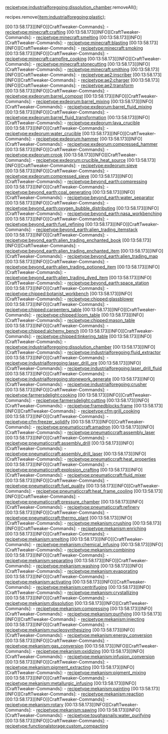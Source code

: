 <recipetype:industrialforegoing:dissolution_chamber>.removeAll();

recipes.remove(<item:industrialforegoing:plastic>);

[00:13:58.173][INFO][CraftTweaker-Commands]: - <recipetype:minecraft:crafting>
[00:13:58.173][INFO][CraftTweaker-Commands]: - <recipetype:minecraft:smelting>
[00:13:58.173][INFO][CraftTweaker-Commands]: - <recipetype:minecraft:blasting>
[00:13:58.173][INFO][CraftTweaker-Commands]: - <recipetype:minecraft:smoking>
[00:13:58.173][INFO][CraftTweaker-Commands]: - <recipetype:minecraft:campfire_cooking>
[00:13:58.173][INFO][CraftTweaker-Commands]: - <recipetype:minecraft:stonecutting>
[00:13:58.173][INFO][CraftTweaker-Commands]: - <recipetype:minecraft:smithing>
[00:13:58.173][INFO][CraftTweaker-Commands]: - <recipetype:ae2:inscriber>
[00:13:58.173][INFO][CraftTweaker-Commands]: - <recipetype:ae2:charger>
[00:13:58.173][INFO][CraftTweaker-Commands]: - <recipetype:ae2:transform>
[00:13:58.173][INFO][CraftTweaker-Commands]: - <recipetype:exdeorum:barrel_compost>
[00:13:58.173][INFO][CraftTweaker-Commands]: - <recipetype:exdeorum:barrel_mixing>
[00:13:58.173][INFO][CraftTweaker-Commands]: - <recipetype:exdeorum:barrel_fluid_mixing>
[00:13:58.173][INFO][CraftTweaker-Commands]: - <recipetype:exdeorum:barrel_fluid_transformation>
[00:13:58.173][INFO][CraftTweaker-Commands]: - <recipetype:exdeorum:lava_crucible>
[00:13:58.173][INFO][CraftTweaker-Commands]: - <recipetype:exdeorum:water_crucible>
[00:13:58.173][INFO][CraftTweaker-Commands]: - <recipetype:exdeorum:hammer>
[00:13:58.173][INFO][CraftTweaker-Commands]: - <recipetype:exdeorum:compressed_hammer>
[00:13:58.173][INFO][CraftTweaker-Commands]: - <recipetype:exdeorum:crook>
[00:13:58.173][INFO][CraftTweaker-Commands]: - <recipetype:exdeorum:crucible_heat_source>
[00:13:58.173][INFO][CraftTweaker-Commands]: - <recipetype:exdeorum:sieve>
[00:13:58.173][INFO][CraftTweaker-Commands]: - <recipetype:exdeorum:compressed_sieve>
[00:13:58.173][INFO][CraftTweaker-Commands]: - <recipetype:beyond_earth:compressing>
[00:13:58.173][INFO][CraftTweaker-Commands]: - <recipetype:beyond_earth:coal_generating>
[00:13:58.173][INFO][CraftTweaker-Commands]: - <recipetype:beyond_earth:water_separator>
[00:13:58.173][INFO][CraftTweaker-Commands]: - <recipetype:beyond_earth:oxygen_bubble_distributing>
[00:13:58.173][INFO][CraftTweaker-Commands]: - <recipetype:beyond_earth:nasa_workbenching>
[00:13:58.173][INFO][CraftTweaker-Commands]: - <recipetype:beyond_earth:fuel_refining>
[00:13:58.173][INFO][CraftTweaker-Commands]: - <recipetype:beyond_earth:alien_trading_itemstack>
[00:13:58.173][INFO][CraftTweaker-Commands]: - <recipetype:beyond_earth:alien_trading_enchanted_book>
[00:13:58.173][INFO][CraftTweaker-Commands]: - <recipetype:beyond_earth:alien_trading_enchanted_item>
[00:13:58.173][INFO][CraftTweaker-Commands]: - <recipetype:beyond_earth:alien_trading_map>
[00:13:58.173][INFO][CraftTweaker-Commands]: - <recipetype:beyond_earth:alien_trading_potioned_item>
[00:13:58.173][INFO][CraftTweaker-Commands]: - <recipetype:beyond_earth:alien_trading_dyed_item>
[00:13:58.173][INFO][CraftTweaker-Commands]: - <recipetype:beyond_earth:space_station>
[00:13:58.173][INFO][CraftTweaker-Commands]: - <recipetype:chipped:botanist_workbench>
[00:13:58.173][INFO][CraftTweaker-Commands]: - <recipetype:chipped:glassblower>
[00:13:58.173][INFO][CraftTweaker-Commands]: - <recipetype:chipped:carpenters_table>
[00:13:58.173][INFO][CraftTweaker-Commands]: - <recipetype:chipped:loom_table>
[00:13:58.173][INFO][CraftTweaker-Commands]: - <recipetype:chipped:mason_table>
[00:13:58.173][INFO][CraftTweaker-Commands]: - <recipetype:chipped:alchemy_bench>
[00:13:58.173][INFO][CraftTweaker-Commands]: - <recipetype:chipped:tinkering_table>
[00:13:58.173][INFO][CraftTweaker-Commands]: - <recipetype:industrialforegoing:dissolution_chamber>
[00:13:58.173][INFO][CraftTweaker-Commands]: - <recipetype:industrialforegoing:fluid_extractor>
[00:13:58.173][INFO][CraftTweaker-Commands]: - <recipetype:industrialforegoing:laser_drill_ore>
[00:13:58.173][INFO][CraftTweaker-Commands]: - <recipetype:industrialforegoing:laser_drill_fluid>
[00:13:58.173][INFO][CraftTweaker-Commands]: - <recipetype:industrialforegoing:stonework_generate>
[00:13:58.173][INFO][CraftTweaker-Commands]: - <recipetype:industrialforegoing:crusher>
[00:13:58.173][INFO][CraftTweaker-Commands]: - <recipetype:farmersdelight:cooking>
[00:13:58.173][INFO][CraftTweaker-Commands]: - <recipetype:farmersdelight:cutting>
[00:13:58.173][INFO][CraftTweaker-Commands]: - <recipetype:framedblocks:frame>
[00:13:58.173][INFO][CraftTweaker-Commands]: - <recipetype:cfm:grill_cooking>
[00:13:58.173][INFO][CraftTweaker-Commands]: - <recipetype:cfm:freezer_solidify>
[00:13:58.173][INFO][CraftTweaker-Commands]: - <recipetype:pneumaticcraft:amadron>
[00:13:58.173][INFO][CraftTweaker-Commands]: - <recipetype:pneumaticcraft:assembly_laser>
[00:13:58.173][INFO][CraftTweaker-Commands]: - <recipetype:pneumaticcraft:assembly_drill>
[00:13:58.173][INFO][CraftTweaker-Commands]: - <recipetype:pneumaticcraft:assembly_drill_laser>
[00:13:58.173][INFO][CraftTweaker-Commands]: - <recipetype:pneumaticcraft:heat_properties>
[00:13:58.173][INFO][CraftTweaker-Commands]: - <recipetype:pneumaticcraft:explosion_crafting>
[00:13:58.173][INFO][CraftTweaker-Commands]: - <recipetype:pneumaticcraft:fluid_mixer>
[00:13:58.173][INFO][CraftTweaker-Commands]: - <recipetype:pneumaticcraft:fuel_quality>
[00:13:58.173][INFO][CraftTweaker-Commands]: - <recipetype:pneumaticcraft:heat_frame_cooling>
[00:13:58.173][INFO][CraftTweaker-Commands]: - <recipetype:pneumaticcraft:pressure_chamber>
[00:13:58.173][INFO][CraftTweaker-Commands]: - <recipetype:pneumaticcraft:refinery>
[00:13:58.173][INFO][CraftTweaker-Commands]: - <recipetype:pneumaticcraft:thermo_plant>
[00:13:58.173][INFO][CraftTweaker-Commands]: - <recipetype:mekanism:crushing>
[00:13:58.173][INFO][CraftTweaker-Commands]: - <recipetype:mekanism:enriching>
[00:13:58.173][INFO][CraftTweaker-Commands]: - <recipetype:mekanism:smelting>
[00:13:58.173][INFO][CraftTweaker-Commands]: - <recipetype:mekanism:chemical_infusing>
[00:13:58.173][INFO][CraftTweaker-Commands]: - <recipetype:mekanism:combining>
[00:13:58.173][INFO][CraftTweaker-Commands]: - <recipetype:mekanism:separating>
[00:13:58.173][INFO][CraftTweaker-Commands]: - <recipetype:mekanism:washing>
[00:13:58.173][INFO][CraftTweaker-Commands]: - <recipetype:mekanism:evaporating>
[00:13:58.173][INFO][CraftTweaker-Commands]: - <recipetype:mekanism:activating>
[00:13:58.173][INFO][CraftTweaker-Commands]: - <recipetype:mekanism:centrifuging>
[00:13:58.173][INFO][CraftTweaker-Commands]: - <recipetype:mekanism:crystallizing>
[00:13:58.173][INFO][CraftTweaker-Commands]: - <recipetype:mekanism:dissolution>
[00:13:58.173][INFO][CraftTweaker-Commands]: - <recipetype:mekanism:compressing>
[00:13:58.173][INFO][CraftTweaker-Commands]: - <recipetype:mekanism:purifying>
[00:13:58.173][INFO][CraftTweaker-Commands]: - <recipetype:mekanism:injecting>
[00:13:58.173][INFO][CraftTweaker-Commands]: - <recipetype:mekanism:nucleosynthesizing>
[00:13:58.173][INFO][CraftTweaker-Commands]: - <recipetype:mekanism:energy_conversion>
[00:13:58.173][INFO][CraftTweaker-Commands]: - <recipetype:mekanism:gas_conversion>
[00:13:58.173][INFO][CraftTweaker-Commands]: - <recipetype:mekanism:oxidizing>
[00:13:58.173][INFO][CraftTweaker-Commands]: - <recipetype:mekanism:infusion_conversion>
[00:13:58.173][INFO][CraftTweaker-Commands]: - <recipetype:mekanism:pigment_extracting>
[00:13:58.173][INFO][CraftTweaker-Commands]: - <recipetype:mekanism:pigment_mixing>
[00:13:58.173][INFO][CraftTweaker-Commands]: - <recipetype:mekanism:metallurgic_infusing>
[00:13:58.173][INFO][CraftTweaker-Commands]: - <recipetype:mekanism:painting>
[00:13:58.173][INFO][CraftTweaker-Commands]: - <recipetype:mekanism:reaction>
[00:13:58.173][INFO][CraftTweaker-Commands]: - <recipetype:mekanism:rotary>
[00:13:58.173][INFO][CraftTweaker-Commands]: - <recipetype:mekanism:sawing>
[00:13:58.173][INFO][CraftTweaker-Commands]: - <recipetype:toughasnails:water_purifying>
[00:13:58.173][INFO][CraftTweaker-Commands]: - <recipetype:functionalstorage:custom_compacting>
